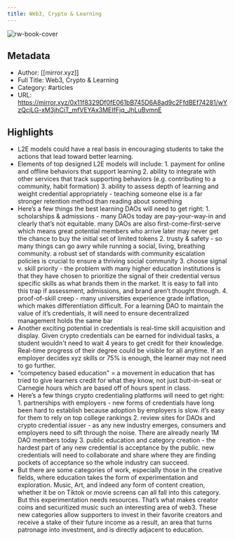 ```yaml
---
title: Web3, Crypto & Learning
---
```

![rw-book-cover](https://readwise-assets.s3.amazonaws.com/static/images/article4.6bc1851654a0.png)

## Metadata
- Author: [[mirror.xyz]]
- Full Title: Web3, Crypto & Learning
- Category: #articles
- URL: https://mirror.xyz/0x11f8329Df0fE061bB745D6A8ad9c2FfdBEf74281/wYzQcjLG-xM3jhCiT_mfVEYAx3MEIfFjq_JhLuBvmnE

## Highlights
- L2E models could have a real basis in encouraging students to take the actions that lead toward better learning.
- Elements of top designed L2E models will include: 1. payment for online and offline behaviors that support learning 2. ability to integrate with other services that track supporting behaviors (e.g. contributing to a community, habit formation) 3. ability to assess depth of learning and weight credential appropriately - teaching someone else is a far stronger retention method than reading about something
- Here’s a few things the best learning DAOs will need to get right: 1. scholarships & admissions - many DAOs today are pay-your-way-in and clearly that’s not equitable. many DAOs are also first-come-first-serve which means great potential members who arrive later may never get the chance to buy the initial set of limited tokens 2. trusty & safety - so many things can go awry while running a social, living, breathing community. a robust set of standards with community escalation policies is crucial to ensure a thriving social community 3. choose signal v. skill priority - the problem with many higher education institutions is that they have chosen to prioritize the signal of their credential versus specific skills as what brands them in the market. It is easy to fall into this trap if assessment, admissions, and brand aren’t thought through. 4. proof-of-skill creep - many universities experience grade inflation, which makes differentiation difficult. For a learning DAO to maintain the value of it’s credentials, it will need to ensure decentralized management holds the same bar
- Another exciting potential in credentials is real-time skill acquisition and display. Given crypto credentials can be earned for individual tasks, a student wouldn't need to wait 4 years to get credit for their knowledge. Real-time progress of their degree could be visible for all anytime. If an employer decides xyz skills or 75% is enough, the learner may not need to go further.
- "competency based education" = a movement in education that has tried to give learners credit for what they know, not just butt-in-seat or Carnegie hours which are based off of hours spent in class.
- Here’s a few things crypto credentialing platforms will need to get right: 1. partnerships with employers - new forms of credentials have long been hard to establish because adoption by employers is slow. it’s easy for them to rely on top college rankings 2. review sites for DAOs and crypto credential issuer - as any new industry emerges, consumers and employers need to sift through the noise. There are already nearly 1M DAO members today 3. public education and category creation - the hardest part of any new credential is acceptance by the public. new credentials will need to collaborate and share where they are finding pockets of acceptance so the whole industry can succeed.
- But there are some categories of work, especially those in the creative fields, where education takes the form of experimentation and exploration. Music, Art, and indeed any form of content creation, whether it be on Tiktok or movie screens can all fall into this category. But this experimentation needs resources. That’s what makes creator coins and securitized music such an interesting area of web3. These new categories allow supporters to invest in their favorite creators and receive a stake of their future income as a result, an area that turns patronage into investment, and is directly adjacent to education.
